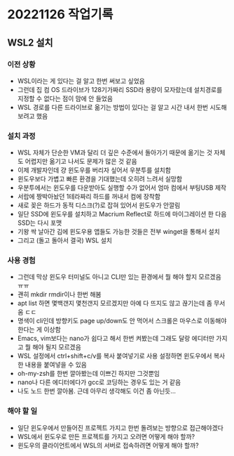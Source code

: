 # 20221126 작업기록
## WSL2 설치
### 이전 상황
- WSL이라는 게 있다는 걸 알고 한번 써보고 싶었음
- 그런데 집 컴 OS 드라이브가 128기가짜리 SSD라 용량이 모자랐는데 설치경로를 지정할 수 없다는 점이 맘에 안 들었음
- WSL 경로를 다른 드라이브로 옮기는 방법이 있다는 걸 알고 시간 내서 한번 시도해보려고 했음

### 설치 과정
- WSL 자체가 단순한 VM과 달리 더 깊은 수준에서 돌아가기 때문에 옮기는 것 자체도 어렵지만 옮기고 나서도 문제가 많은 것 같음
- 이제 개발자인데 걍 윈도우를 버리자 싶어서 우분투를 설치함
- 윈도우보다 가볍고 빠른 환경을 기대했는데 오히려 느려서 실망함
- 우분투에서는 윈도우를 다운받아도 실행할 수가 없어서 엄마 컴에서 부팅USB 제작
- 서랍에 짱박아놨던 1테라짜리 하드를 꺼내서 컴에 장착함
- 새로 꽂은 하드가 동적 디스크(?)로 잡혀 있어서 윈도우가 안깔림
- 일단 SSD에 윈도우를 설치하고 Macrium Reflect로 하드에 마이그레이션 한 다음 SSD는 다시 포맷
- 기왕 싹 날아간 김에 윈도우용 앱들도 가능한 것들은 전부 winget을 통해서 설치
- 그리고 (돌고 돌아서 결국) WSL 설치

### 사용 경험
- 그런데 막상 윈도우 터미널도 아니고 CLI만 있는 환경에서 뭘 해야 할지 모르겠음 ㅠㅠ
- 괜히 mkdir rmdir이나 한번 해봄
- apt list 하면 몇백갠지 몇천갠지 모르겠지만 아예 다 뜨지도 않고 끊기는데 좀 무서움 ㄷㄷ
- 명색이 cli인데 방향키도 page up/down도 안 먹어서 스크롤은 마우스로 이동해야 한다는 게 이상함
- Emacs, vim보다는 nano가 쉽다고 해서 한번 켜봤는데 그래도 달랑 에디터만 가지고 뭘 해야 될지 모르겠음
- WSL 설정에서 ctrl+shift+c/v를 복사 붙여넣기로 사용 설정하면 윈도우에서 복사한 내용을 붙여넣을 수 있음
- oh-my-zsh를 한번 깔아봤는데 이쁘긴 하지만 그것뿐임
- nano나 다른 에디터에다가 gcc로 코딩하는 경우도 있는 거 같음
- 나도 노드 한번 깔아봄. 근데 아무리 생각해도 이건 좀 아닌듯...

### 해야 할 일
- 일단 윈도우에서 만들어진 프로젝트 가지고 한번 돌려보는 방향으로 접근해야겠다
- WSL에서 윈도우로 만든 프로젝트를 가지고 오려면 어떻게 해야 할까?
- 윈도우의 클라이언트에서 WSL의 서버로 접속하려면 어떻게 해야 할까?
